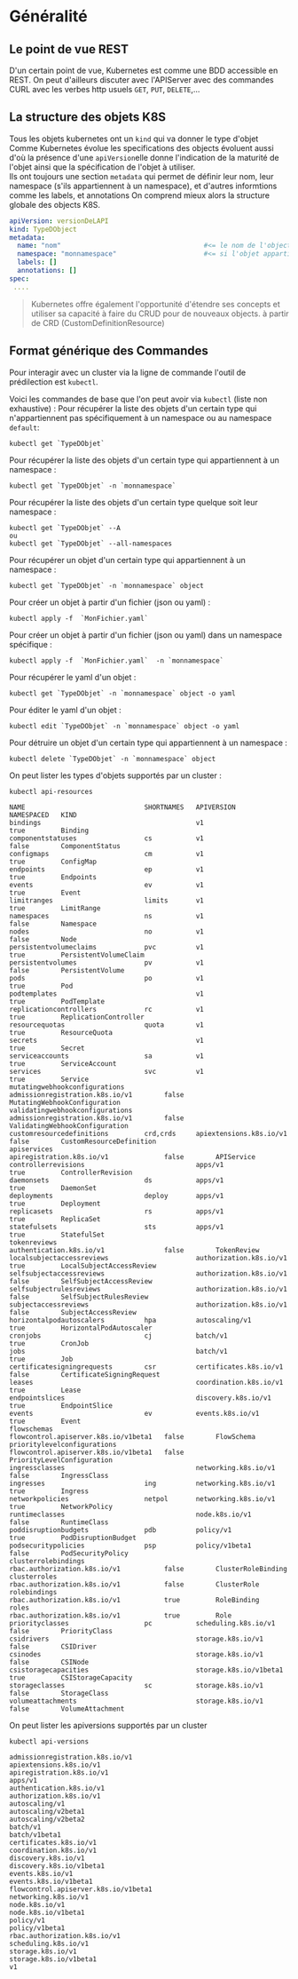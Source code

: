 # Généralité 
## Le point de vue REST
D'un certain point de vue, Kubernetes est comme une BDD accessible en REST. 
On peut d'ailleurs discuter avec l'APIServer avec des commandes CURL avec les verbes http usuels `GET`, `PUT`, `DELETE`,...

## La structure des objets K8S
Tous les objets kubernetes ont un `kind` qui va donner le type d'objet
Comme Kubernetes évolue les specifications des objects évoluent aussi d'où la présence d'une `apiVersion`elle donne l'indication de la maturité de l'objet ainsi que la spécification de l'objet à utiliser.   
Ils ont toujours une section `metadata` qui permet de définir leur nom, leur namespace (s'ils appartiennent à un namespace), et d'autres informtions comme les labels, et annotations 
On comprend mieux alors la structure globale des objects K8S. 
```yaml
apiVersion: versionDeLAPI
kind: TypeDObject
metadata:
  name: "nom"                                    #<= le nom de l'object
  namespace: "monnamespace"                      #<= si l'objet appartient à un namespace
  labels: []
  annotations: []
spec:
 ....
```

> Kubernetes offre également l'opportunité d'étendre ses concepts et utiliser sa capacité à faire du CRUD pour de nouveaux objects.
à partir de CRD (CustomDefinitionResource)

## Format générique des Commandes 
Pour interagir avec un cluster via la ligne de commande l'outil de prédilection est `kubectl`. 

Voici les commandes de base que l'on peut avoir via `kubectl` (liste non exhaustive) :
Pour récupérer la liste des objets d'un certain type qui n'appartiennent pas spécifiquement à un namespace ou au namespace `default`:

```shell
kubectl get `TypeDObjet` 
```

Pour récupérer la liste des objets d'un certain type qui appartiennent à un namespace :
```shell
kubectl get `TypeDObjet` -n `monnamespace`
```

Pour récupérer la liste des objets d'un certain type quelque soit leur namespace :
```shell
kubectl get `TypeDObjet` --A
ou 
kubectl get `TypeDObjet` --all-namespaces
```
Pour récupérer un objet d'un certain type qui appartiennent à un namespace :
```shell
kubectl get `TypeDObjet` -n `monnamespace` object
```
Pour créer un objet à partir d'un fichier (json ou yaml) :
```shell
kubectl apply -f  `MonFichier.yaml`
```

Pour créer un objet à partir d'un fichier (json ou yaml)  dans un namespace spécifique :
```shell
kubectl apply -f  `MonFichier.yaml`  -n `monnamespace` 
```

Pour récupérer le yaml d'un objet :
```shell
kubectl get `TypeDObjet` -n `monnamespace` object -o yaml
```
Pour éditer le yaml d'un objet :
```shell
kubectl edit `TypeDObjet` -n `monnamespace` object -o yaml
```

Pour détruire un objet d'un certain type qui appartiennent à un namespace :

```shell
kubectl delete `TypeDObjet` -n `monnamespace` object
```
On peut lister les types d'objets supportés par un cluster :
```
kubectl api-resources

NAME                              SHORTNAMES   APIVERSION                             NAMESPACED   KIND
bindings                                       v1                                     true         Binding
componentstatuses                 cs           v1                                     false        ComponentStatus
configmaps                        cm           v1                                     true         ConfigMap
endpoints                         ep           v1                                     true         Endpoints
events                            ev           v1                                     true         Event
limitranges                       limits       v1                                     true         LimitRange
namespaces                        ns           v1                                     false        Namespace
nodes                             no           v1                                     false        Node
persistentvolumeclaims            pvc          v1                                     true         PersistentVolumeClaim
persistentvolumes                 pv           v1                                     false        PersistentVolume
pods                              po           v1                                     true         Pod
podtemplates                                   v1                                     true         PodTemplate
replicationcontrollers            rc           v1                                     true         ReplicationController
resourcequotas                    quota        v1                                     true         ResourceQuota
secrets                                        v1                                     true         Secret
serviceaccounts                   sa           v1                                     true         ServiceAccount
services                          svc          v1                                     true         Service
mutatingwebhookconfigurations                  admissionregistration.k8s.io/v1        false        MutatingWebhookConfiguration
validatingwebhookconfigurations                admissionregistration.k8s.io/v1        false        ValidatingWebhookConfiguration
customresourcedefinitions         crd,crds     apiextensions.k8s.io/v1                false        CustomResourceDefinition
apiservices                                    apiregistration.k8s.io/v1              false        APIService
controllerrevisions                            apps/v1                                true         ControllerRevision
daemonsets                        ds           apps/v1                                true         DaemonSet
deployments                       deploy       apps/v1                                true         Deployment
replicasets                       rs           apps/v1                                true         ReplicaSet
statefulsets                      sts          apps/v1                                true         StatefulSet
tokenreviews                                   authentication.k8s.io/v1               false        TokenReview
localsubjectaccessreviews                      authorization.k8s.io/v1                true         LocalSubjectAccessReview
selfsubjectaccessreviews                       authorization.k8s.io/v1                false        SelfSubjectAccessReview
selfsubjectrulesreviews                        authorization.k8s.io/v1                false        SelfSubjectRulesReview
subjectaccessreviews                           authorization.k8s.io/v1                false        SubjectAccessReview
horizontalpodautoscalers          hpa          autoscaling/v1                         true         HorizontalPodAutoscaler
cronjobs                          cj           batch/v1                               true         CronJob
jobs                                           batch/v1                               true         Job
certificatesigningrequests        csr          certificates.k8s.io/v1                 false        CertificateSigningRequest
leases                                         coordination.k8s.io/v1                 true         Lease
endpointslices                                 discovery.k8s.io/v1                    true         EndpointSlice
events                            ev           events.k8s.io/v1                       true         Event
flowschemas                                    flowcontrol.apiserver.k8s.io/v1beta1   false        FlowSchema
prioritylevelconfigurations                    flowcontrol.apiserver.k8s.io/v1beta1   false        PriorityLevelConfiguration
ingressclasses                                 networking.k8s.io/v1                   false        IngressClass
ingresses                         ing          networking.k8s.io/v1                   true         Ingress
networkpolicies                   netpol       networking.k8s.io/v1                   true         NetworkPolicy
runtimeclasses                                 node.k8s.io/v1                         false        RuntimeClass
poddisruptionbudgets              pdb          policy/v1                              true         PodDisruptionBudget
podsecuritypolicies               psp          policy/v1beta1                         false        PodSecurityPolicy
clusterrolebindings                            rbac.authorization.k8s.io/v1           false        ClusterRoleBinding
clusterroles                                   rbac.authorization.k8s.io/v1           false        ClusterRole
rolebindings                                   rbac.authorization.k8s.io/v1           true         RoleBinding
roles                                          rbac.authorization.k8s.io/v1           true         Role
priorityclasses                   pc           scheduling.k8s.io/v1                   false        PriorityClass
csidrivers                                     storage.k8s.io/v1                      false        CSIDriver
csinodes                                       storage.k8s.io/v1                      false        CSINode
csistoragecapacities                           storage.k8s.io/v1beta1                 true         CSIStorageCapacity
storageclasses                    sc           storage.k8s.io/v1                      false        StorageClass
volumeattachments                              storage.k8s.io/v1                      false        VolumeAttachment
```
On peut lister les apiversions supportés par un cluster
```
kubectl api-versions

admissionregistration.k8s.io/v1
apiextensions.k8s.io/v1
apiregistration.k8s.io/v1
apps/v1
authentication.k8s.io/v1
authorization.k8s.io/v1
autoscaling/v1
autoscaling/v2beta1
autoscaling/v2beta2
batch/v1
batch/v1beta1
certificates.k8s.io/v1
coordination.k8s.io/v1
discovery.k8s.io/v1
discovery.k8s.io/v1beta1
events.k8s.io/v1
events.k8s.io/v1beta1
flowcontrol.apiserver.k8s.io/v1beta1
networking.k8s.io/v1
node.k8s.io/v1
node.k8s.io/v1beta1
policy/v1
policy/v1beta1
rbac.authorization.k8s.io/v1
scheduling.k8s.io/v1
storage.k8s.io/v1
storage.k8s.io/v1beta1
v1
```
